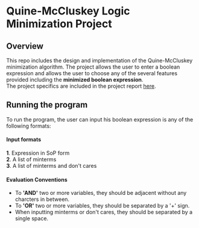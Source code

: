 # Quine-McCluskey Logic Minimization Project

## Overview 
This repo includes the design and implementation of the Quine-McCluskey minimization algorithm. The project allows the user to enter a boolean expression and allows the user to choose any of the several features provided including the **minimized boolean expression**. <br> The project specifics are included in the project report [here](https://github.com/MohamedRagabAbbas/Digital-Design-Project-Final-Version-1/blob/main/Digital%20Design%20Project%201.pdf).

## Running the program
To run the program, the user can input his boolean expression is any of the following formats:
#### Input formats 
**1**. Expression in SoP form <br> **2**. A list of minterms <br> **3**. A list of minterms and don't cares <br> 
#### Evaluation Conventions
- To **'AND'** two or more variables, they should be adjacent without any charcters in between.
- To **'OR'** two or more variables, they should be separated by a '+' sign.
- When inputting minterms or don't cares, they should be separated by a single space.


